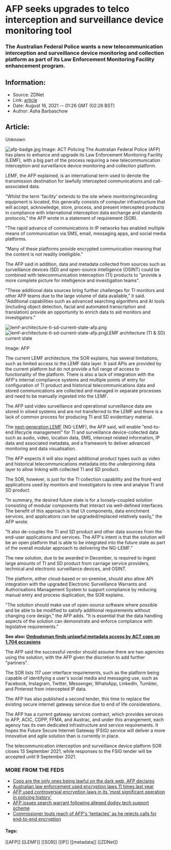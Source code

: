 # AFP seeks upgrades to telco interception and surveillance device monitoring tool
### The Australian Federal Police wants a new telecommunication interception and surveillance device monitoring and collection platform as part of its Law Enforcement Monitoring Facility enhancement program.

## Information:
+ Source: ZDNet
+ Link: [article](https://www.zdnet.com/article/afp-seeks-upgrades-to-telco-interception-and-surveillance-device-monitoring-tool/)
+ Date: August 16, 2021 -- 01:26 GMT (02:26 BST)
+ Author: Asha Barbaschow


## Article:
Unknown

![afp-badge.jpg](https://www.zdnet.com/a/hub/i/r/2019/07/26/437653b7-e5bd-403e-b020-40e096469e00/resize/1200xauto/d2f02c4adf7b501cc63ba52bcf629a76/afp-badge.jpg)
 Image: ACT Policing
 The Australian Federal Police (AFP) has plans to enhance and upgrade its Law Enforcement Monitoring Facility (LEMF), with a big part of the process requiring a new telecommunication interception and surveillance device monitoring and collection platform.

LEMF, the AFP explained, is an international term used to denote the transmission destination for lawfully intercepted communications and call-associated data. 

"Whilst the term 'facility' extends to the site where monitoring/recording equipment is located, this generally consists of computer infrastructure that will accept, acknowledge, store, process, and present intercepted products in compliance with international interception data exchange and standards protocols," the AFP wrote in a statement of requirement (SOR).

"The rapid advance of communications in IP networks has enabled multiple means of communication via SMS, email, messaging apps, and social media platforms. 

"Many of these platforms provide encrypted communication meaning that the content is not readily intelligible."

The AFP said in addition, data and metadata collected from sources such as surveillance devices (SD) and open-source intelligence (OSINT) could be combined with telecommunication interception (TI) products to "provide a more complete picture for intelligence and investigation teams". 

"These additional data sources bring further challenges for TI monitors and other AFP teams due to the large volume of data available," it said. "Additional capabilities such as advanced searching algorithms and AI tools (including object detection, facial and automated transcription and translation) provide an opportunity to enrich data to aid monitors and investigators."

![lemf-architecture-ti-sd-current-state-afp.png]()![lemf-architecture-ti-sd-current-state-afp.png](https://www.zdnet.com/a/hub/i/2021/08/16/d9cadccf-fdec-4409-9b1f-51d50f5d498e/lemf-architecture-ti-sd-current-state-afp.png)LEMF architecture (TI & SD) current state


 Image: AFP
 




The current LEMF architecture, the SOR explains, has several limitations, such as limited access to the LEMF data layer. It said APIs are provided by the current platform but do not provide a full range of access to functionality of the platform. There is also a lack of integration with the AFP's internal compliance systems and multiple points of entry for configuration of TI product and historical telecommunications data and stored communications are collected and managed in separate processes and need to be manually ingested into the LEMF.

The AFP said video surveillance and operational surveillance data are stored in siloed systems and are not transferred to the LEMF and there is a lack of common process for producing TI and SD evidentiary material. 

The [next-generation LEMF](https://www.zdnet.com/article/afp-wants-to-consolidate-its-multiple-tracking-applications-onto-a-universal-platform/) (NG-LEMF), the AFP said, will enable "end-to-end lifecycle management" for TI and surveillance device-collected data such as audio, video, location data, SMS, intercept related information, IP data and associated metadata, and a framework to deliver advanced monitoring and data visualisation.

The AFP expects it will also ingest additional product types such as video and historical telecommunications metadata into the underpinning data layer to allow linking with collected TI and SD product.

The SOR, however, is just for the TI collection capability and the front-end applications used by monitors and investigators to view and analyse TI and SD product.

"In summary, the desired future state is for a loosely-coupled solution consisting of modular components that interact via well-defined interfaces. The benefit of this approach is that UI components, data enrichment services, and applications can be upgraded/replaced relatively easily," the AFP wrote. 

"It also de-couples the TI and SD product and other data sources from the end-user applications and services. The AFP's intent is that the solution will be an open platform that is able to be integrated into the future state as part of the overall modular approach to delivering the NG-LEMF."

The new solution, due to be awarded in December, is required to ingest large amounts of TI and SD product from carriage service providers, technical and electronic surveillance devices, and OSINT.

The platform, either cloud-based or on-premise, should also allow API integration with the upgraded Electronic Surveillance Warrants and Authorisations Management System to support compliance by reducing manual entry and process duplication, the SOR explains. 

"The solution should make use of open-source software where possible and be able to be modified to satisfy additional requirements without changing core design," the AFP adds. "It is essential that the data handling aspects of the solution can demonstrate and enforce compliance with legislative requirements."

**See also: [Ombudsman finds unlawful metadata access by ACT cops on 1,704 occasions](https://www.zdnet.com/article/ombudsman-finds-unlawful-metadata-access-by-act-cops-on-1704-occasions/)**

The AFP said the successful vendor should assume there are two agencies using the solution, with the AFP given the discretion to add further "partners".

The SOR lists 117 user interface requirements, such as the platform being capable of identifying a user's social media and messaging use, such as Facebook, Instagram, Twitter, Messenger, WhatsApp, LinkedIn, Tumbler, and Pinterest from intercepted IP data. 

The AFP has also published a second tender, this time to replace the existing secure internet gateway service due to end of life considerations. 

The AFP has a current gateway services contract, which provides services to AFP, ACIC, CDPP, FFMA, and Austrac, and under this arrangement, each agency has its own dedicated infrastructure and service requirements. It hopes the Future Secure Internet Gateway (FSIG) service will deliver a more innovative and agile solution than is currently in place.

The telecommunication interception and surveillance device platform SOR closes 13 September 2021, while responses to the FSIG tender will be accepted until 9 September 2021. 

### MORE FROM THE FEDS

* [Cops are the only ones being lawful on the dark web, AFP declares](https://www.zdnet.com/article/cops-are-the-only-ones-being-lawful-on-the-dark-web-afp-declares/)
* [Australian law enforcement used encryption laws 11 times last year](https://www.zdnet.com/article/australian-law-enforcement-used-encryption-laws-11-times-last-year/)
* [AFP used controversial encryption laws in its 'most significant operation in policing history'](https://www.zdnet.com/article/australias-encryption-laws-used-by-afp-in-countrys-most-significant-operation-in-policing-history/)
* [AFP issues search warrant following alleged dodgy tech support scheme](https://www.zdnet.com/article/afp-issues-search-warrant-following-alleged-dodgy-tech-support-scheme/)
* [Commissioner touts reach of AFP's 'tentacles' as he rejects calls for end-to-end encryption](https://www.zdnet.com/article/commissioner-touts-reach-of-afps-tentacles-as-he-rejects-calls-for-end-to-end-encryption/)





#### Tags:
[[AFP]] [[LEMF]] [[SOR]] [[IP]] [[metadata]] [[ZDNet]]
